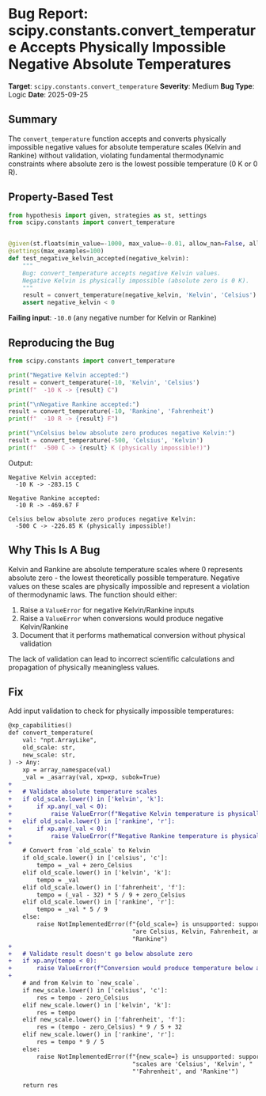 # Bug Report: scipy.constants.convert_temperature Accepts Physically Impossible Negative Absolute Temperatures

**Target**: `scipy.constants.convert_temperature`
**Severity**: Medium
**Bug Type**: Logic
**Date**: 2025-09-25

## Summary

The `convert_temperature` function accepts and converts physically impossible negative values for absolute temperature scales (Kelvin and Rankine) without validation, violating fundamental thermodynamic constraints where absolute zero is the lowest possible temperature (0 K or 0 R).

## Property-Based Test

```python
from hypothesis import given, strategies as st, settings
from scipy.constants import convert_temperature


@given(st.floats(min_value=-1000, max_value=-0.01, allow_nan=False, allow_infinity=False))
@settings(max_examples=100)
def test_negative_kelvin_accepted(negative_kelvin):
    """
    Bug: convert_temperature accepts negative Kelvin values.
    Negative Kelvin is physically impossible (absolute zero is 0 K).
    """
    result = convert_temperature(negative_kelvin, 'Kelvin', 'Celsius')
    assert negative_kelvin < 0
```

**Failing input**: `-10.0` (any negative number for Kelvin or Rankine)

## Reproducing the Bug

```python
from scipy.constants import convert_temperature

print("Negative Kelvin accepted:")
result = convert_temperature(-10, 'Kelvin', 'Celsius')
print(f"  -10 K -> {result} C")

print("\nNegative Rankine accepted:")
result = convert_temperature(-10, 'Rankine', 'Fahrenheit')
print(f"  -10 R -> {result} F")

print("\nCelsius below absolute zero produces negative Kelvin:")
result = convert_temperature(-500, 'Celsius', 'Kelvin')
print(f"  -500 C -> {result} K (physically impossible!)")
```

Output:
```
Negative Kelvin accepted:
  -10 K -> -283.15 C

Negative Rankine accepted:
  -10 R -> -469.67 F

Celsius below absolute zero produces negative Kelvin:
  -500 C -> -226.85 K (physically impossible!)
```

## Why This Is A Bug

Kelvin and Rankine are absolute temperature scales where 0 represents absolute zero - the lowest theoretically possible temperature. Negative values on these scales are physically impossible and represent a violation of thermodynamic laws. The function should either:

1. Raise a `ValueError` for negative Kelvin/Rankine inputs
2. Raise a `ValueError` when conversions would produce negative Kelvin/Rankine
3. Document that it performs mathematical conversion without physical validation

The lack of validation can lead to incorrect scientific calculations and propagation of physically meaningless values.

## Fix

Add input validation to check for physically impossible temperatures:

```diff
@xp_capabilities()
def convert_temperature(
    val: "npt.ArrayLike",
    old_scale: str,
    new_scale: str,
) -> Any:
    xp = array_namespace(val)
    _val = _asarray(val, xp=xp, subok=True)
+
+   # Validate absolute temperature scales
+   if old_scale.lower() in ['kelvin', 'k']:
+       if xp.any(_val < 0):
+           raise ValueError(f"Negative Kelvin temperature is physically impossible: {val}")
+   elif old_scale.lower() in ['rankine', 'r']:
+       if xp.any(_val < 0):
+           raise ValueError(f"Negative Rankine temperature is physically impossible: {val}")
+
    # Convert from `old_scale` to Kelvin
    if old_scale.lower() in ['celsius', 'c']:
        tempo = _val + zero_Celsius
    elif old_scale.lower() in ['kelvin', 'k']:
        tempo = _val
    elif old_scale.lower() in ['fahrenheit', 'f']:
        tempo = (_val - 32) * 5 / 9 + zero_Celsius
    elif old_scale.lower() in ['rankine', 'r']:
        tempo = _val * 5 / 9
    else:
        raise NotImplementedError(f"{old_scale=} is unsupported: supported scales "
                                   "are Celsius, Kelvin, Fahrenheit, and "
                                   "Rankine")
+
+   # Validate result doesn't go below absolute zero
+   if xp.any(tempo < 0):
+       raise ValueError(f"Conversion would produce temperature below absolute zero (< 0 K): {tempo} K")
+
    # and from Kelvin to `new_scale`.
    if new_scale.lower() in ['celsius', 'c']:
        res = tempo - zero_Celsius
    elif new_scale.lower() in ['kelvin', 'k']:
        res = tempo
    elif new_scale.lower() in ['fahrenheit', 'f']:
        res = (tempo - zero_Celsius) * 9 / 5 + 32
    elif new_scale.lower() in ['rankine', 'r']:
        res = tempo * 9 / 5
    else:
        raise NotImplementedError(f"{new_scale=} is unsupported: supported "
                                   "scales are 'Celsius', 'Kelvin', "
                                   "'Fahrenheit', and 'Rankine'")

    return res
```